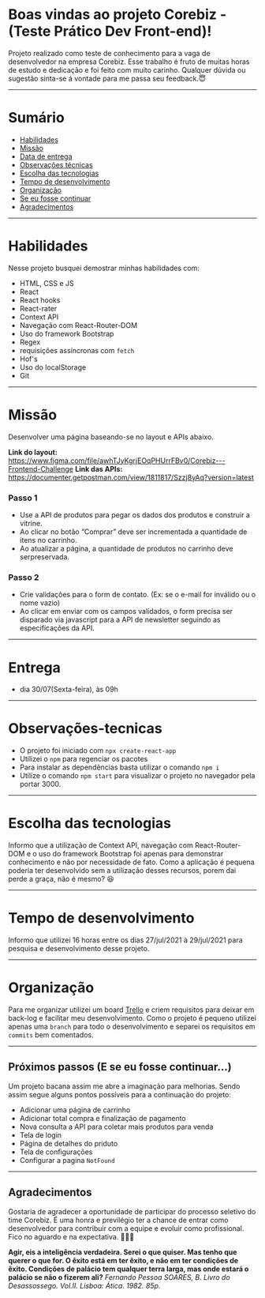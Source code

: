 # Boas vindas ao projeto Corebiz - (Teste Prático Dev Front-end)!

Projeto realizado como teste de conhecimento para a vaga de desenvolvedor na empresa Corebiz.
Esse trabalho é fruto de muitas horas de estudo e dedicação e foi feito com muito carinho. Qualquer dúvida ou sugestão sinta-se á vontade para me passa seu feedback.😇

---

# Sumário
<!-- Finalizar -->
- [Habilidades](#habilidades)
- [Missão](#missão)
- [Data de entrega](#entrega)
- [Observações técnicas](#Observações-técnicas)
- [Escolha das tecnologias](#Escolhadastecnologias)
- [Tempo de desenvolvimento](#tempodedesenvolvimento)
- [Organização](#organizacao)
- [Se eu fosse continuar](#proximosPassos)
- [Agradecimentos](#agradecimentos)
---

# Habilidades

Nesse projeto busquei demostrar minhas habilidades com:

  - HTML, CSS e JS
  - React
  - React hooks
  - React-rater
  - Context API
  - Navegação com React-Router-DOM
  - Uso do framework Bootstrap
  - Regex
  - requisições assíncronas com `fetch`
  - Hof's
  - Uso do localStorage
  - Git

---

#  Missão

Desenvolver uma página baseando-se no layout e APIs abaixo.

**Link do layout:** https://www.figma.com/file/awhTJyKgrjEOqPHUrrFBv0/Corebiz---Frontend-Challenge
**Link das APIs:** https://documenter.getpostman.com/view/1811817/Szzj8yAq?version=latest

### Passo 1
-  Use a API de produtos para pegar os dados dos produtos e construir a vitrine.
-  Ao clicar no botão “Comprar” deve ser incrementada a quantidade de itens no carrinho.
-  Ao atualizar a página, a quantidade de produtos no carrinho deve serpreservada.

### Passo 2
-  Crie validações para o form de contato. (Ex: se o e-mail for inválido ou o nome vazio)
-  Ao clicar em enviar com os campos validados, o form precisa ser disparado via javascript para a API de newsletter seguindo as especificações da API.

---

# Entrega

  -  dia 30/07(Sexta-feira), às 09h 

---

  # Observações-tecnicas

 - O projeto foi iniciado com `npx create-react-app`
 - Utilizei o `npm` para regenciar os pacotes
 - Para instalar as dependências basta utilizar o comando `npm i`
 - Utilize o comando `npm start` para visualizar o projeto no navegador pela portar 3000.

---

  # Escolha das tecnologias
   
  Informo que a utilização de Context API, navegação com React-Router-DOM e o uso do framework Bootstrap foi apenas para demonstrar conhecimento e não por necessidade de fato. Como a aplicação é pequena poderia ter desenvolvido sem a utilização desses recursos, porem dai perde a graça, não é mesmo? 😆

  ---

  # Tempo de desenvolvimento

  Informo que utilizei 16 horas entre os dias 27/jul/2021 à 29/jul/2021 para pesquisa e desenvolvimento desse projeto.
  
---

  # Organização

  Para me organizar utilizei um board  [Trello](https://trello.com/) e criem requisitos para deixar em back-log e facilitar meu desenvolvimento.
  Como o projeto é pequeno utilizei apenas uma `branch` para todo o desenvolvimento e separei os requisitos em `commits` bem comentados.

---

  ## Próximos passos (E se eu fosse continuar...)

  Um projeto bacana assim me abre a imaginação para melhorias. Sendo assim segue alguns pontos possíveis para a continuação do projeto:

  - Adicionar uma página de carrinho
  - Adicionar total compra e finalização de pagamento
  - Nova consulta a API para coletar mais produtos para venda
  - Tela de login
  - Página de detalhes do priduto
  - Tela de configurações
  - Configurar a pagina `NotFound`

---

  ## Agradecimentos

   Gostaria de agradecer a oportunidade de participar do processo seletivo do time Corebiz. É uma honra e previlégio ter a chance de entrar como desenvolvedor para contribuir com a equipe e evoluir como profissional. Fico no aguardo e na expectativa. 🎯👨‍💻


  **Agir, eis a inteligência verdadeira. Serei o que quiser. Mas tenho que querer o que for. O êxito está em ter êxito, e não em ter condições de êxito. Condições de palácio tem qualquer terra larga, mas onde estará o palácio se não o fizerem ali?**
_Fernando Pessoa SOARES, B. Livro do Desassossego. Vol.II. Lisboa: Ática. 1982. 85p._ 

